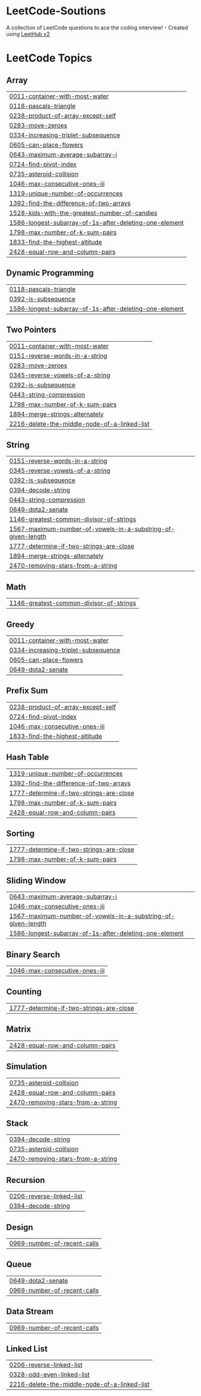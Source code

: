 # LeetCode-Soutions
A collection of LeetCode questions to ace the coding interview! - Created using [LeetHub v2](https://github.com/arunbhardwaj/LeetHub-2.0)

<!---LeetCode Topics Start-->
# LeetCode Topics
## Array
|  |
| ------- |
| [0011-container-with-most-water](https://github.com/rishav-sr/LeetCode-Soutions/tree/master/0011-container-with-most-water) |
| [0118-pascals-triangle](https://github.com/rishav-sr/LeetCode-Soutions/tree/master/0118-pascals-triangle) |
| [0238-product-of-array-except-self](https://github.com/rishav-sr/LeetCode-Soutions/tree/master/0238-product-of-array-except-self) |
| [0283-move-zeroes](https://github.com/rishav-sr/LeetCode-Soutions/tree/master/0283-move-zeroes) |
| [0334-increasing-triplet-subsequence](https://github.com/rishav-sr/LeetCode-Soutions/tree/master/0334-increasing-triplet-subsequence) |
| [0605-can-place-flowers](https://github.com/rishav-sr/LeetCode-Soutions/tree/master/0605-can-place-flowers) |
| [0643-maximum-average-subarray-i](https://github.com/rishav-sr/LeetCode-Soutions/tree/master/0643-maximum-average-subarray-i) |
| [0724-find-pivot-index](https://github.com/rishav-sr/LeetCode-Soutions/tree/master/0724-find-pivot-index) |
| [0735-asteroid-collision](https://github.com/rishav-sr/LeetCode-Soutions/tree/master/0735-asteroid-collision) |
| [1046-max-consecutive-ones-iii](https://github.com/rishav-sr/LeetCode-Soutions/tree/master/1046-max-consecutive-ones-iii) |
| [1319-unique-number-of-occurrences](https://github.com/rishav-sr/LeetCode-Soutions/tree/master/1319-unique-number-of-occurrences) |
| [1392-find-the-difference-of-two-arrays](https://github.com/rishav-sr/LeetCode-Soutions/tree/master/1392-find-the-difference-of-two-arrays) |
| [1528-kids-with-the-greatest-number-of-candies](https://github.com/rishav-sr/LeetCode-Soutions/tree/master/1528-kids-with-the-greatest-number-of-candies) |
| [1586-longest-subarray-of-1s-after-deleting-one-element](https://github.com/rishav-sr/LeetCode-Soutions/tree/master/1586-longest-subarray-of-1s-after-deleting-one-element) |
| [1798-max-number-of-k-sum-pairs](https://github.com/rishav-sr/LeetCode-Soutions/tree/master/1798-max-number-of-k-sum-pairs) |
| [1833-find-the-highest-altitude](https://github.com/rishav-sr/LeetCode-Soutions/tree/master/1833-find-the-highest-altitude) |
| [2428-equal-row-and-column-pairs](https://github.com/rishav-sr/LeetCode-Soutions/tree/master/2428-equal-row-and-column-pairs) |
## Dynamic Programming
|  |
| ------- |
| [0118-pascals-triangle](https://github.com/rishav-sr/LeetCode-Soutions/tree/master/0118-pascals-triangle) |
| [0392-is-subsequence](https://github.com/rishav-sr/LeetCode-Soutions/tree/master/0392-is-subsequence) |
| [1586-longest-subarray-of-1s-after-deleting-one-element](https://github.com/rishav-sr/LeetCode-Soutions/tree/master/1586-longest-subarray-of-1s-after-deleting-one-element) |
## Two Pointers
|  |
| ------- |
| [0011-container-with-most-water](https://github.com/rishav-sr/LeetCode-Soutions/tree/master/0011-container-with-most-water) |
| [0151-reverse-words-in-a-string](https://github.com/rishav-sr/LeetCode-Soutions/tree/master/0151-reverse-words-in-a-string) |
| [0283-move-zeroes](https://github.com/rishav-sr/LeetCode-Soutions/tree/master/0283-move-zeroes) |
| [0345-reverse-vowels-of-a-string](https://github.com/rishav-sr/LeetCode-Soutions/tree/master/0345-reverse-vowels-of-a-string) |
| [0392-is-subsequence](https://github.com/rishav-sr/LeetCode-Soutions/tree/master/0392-is-subsequence) |
| [0443-string-compression](https://github.com/rishav-sr/LeetCode-Soutions/tree/master/0443-string-compression) |
| [1798-max-number-of-k-sum-pairs](https://github.com/rishav-sr/LeetCode-Soutions/tree/master/1798-max-number-of-k-sum-pairs) |
| [1894-merge-strings-alternately](https://github.com/rishav-sr/LeetCode-Soutions/tree/master/1894-merge-strings-alternately) |
| [2216-delete-the-middle-node-of-a-linked-list](https://github.com/rishav-sr/LeetCode-Soutions/tree/master/2216-delete-the-middle-node-of-a-linked-list) |
## String
|  |
| ------- |
| [0151-reverse-words-in-a-string](https://github.com/rishav-sr/LeetCode-Soutions/tree/master/0151-reverse-words-in-a-string) |
| [0345-reverse-vowels-of-a-string](https://github.com/rishav-sr/LeetCode-Soutions/tree/master/0345-reverse-vowels-of-a-string) |
| [0392-is-subsequence](https://github.com/rishav-sr/LeetCode-Soutions/tree/master/0392-is-subsequence) |
| [0394-decode-string](https://github.com/rishav-sr/LeetCode-Soutions/tree/master/0394-decode-string) |
| [0443-string-compression](https://github.com/rishav-sr/LeetCode-Soutions/tree/master/0443-string-compression) |
| [0649-dota2-senate](https://github.com/rishav-sr/LeetCode-Soutions/tree/master/0649-dota2-senate) |
| [1146-greatest-common-divisor-of-strings](https://github.com/rishav-sr/LeetCode-Soutions/tree/master/1146-greatest-common-divisor-of-strings) |
| [1567-maximum-number-of-vowels-in-a-substring-of-given-length](https://github.com/rishav-sr/LeetCode-Soutions/tree/master/1567-maximum-number-of-vowels-in-a-substring-of-given-length) |
| [1777-determine-if-two-strings-are-close](https://github.com/rishav-sr/LeetCode-Soutions/tree/master/1777-determine-if-two-strings-are-close) |
| [1894-merge-strings-alternately](https://github.com/rishav-sr/LeetCode-Soutions/tree/master/1894-merge-strings-alternately) |
| [2470-removing-stars-from-a-string](https://github.com/rishav-sr/LeetCode-Soutions/tree/master/2470-removing-stars-from-a-string) |
## Math
|  |
| ------- |
| [1146-greatest-common-divisor-of-strings](https://github.com/rishav-sr/LeetCode-Soutions/tree/master/1146-greatest-common-divisor-of-strings) |
## Greedy
|  |
| ------- |
| [0011-container-with-most-water](https://github.com/rishav-sr/LeetCode-Soutions/tree/master/0011-container-with-most-water) |
| [0334-increasing-triplet-subsequence](https://github.com/rishav-sr/LeetCode-Soutions/tree/master/0334-increasing-triplet-subsequence) |
| [0605-can-place-flowers](https://github.com/rishav-sr/LeetCode-Soutions/tree/master/0605-can-place-flowers) |
| [0649-dota2-senate](https://github.com/rishav-sr/LeetCode-Soutions/tree/master/0649-dota2-senate) |
## Prefix Sum
|  |
| ------- |
| [0238-product-of-array-except-self](https://github.com/rishav-sr/LeetCode-Soutions/tree/master/0238-product-of-array-except-self) |
| [0724-find-pivot-index](https://github.com/rishav-sr/LeetCode-Soutions/tree/master/0724-find-pivot-index) |
| [1046-max-consecutive-ones-iii](https://github.com/rishav-sr/LeetCode-Soutions/tree/master/1046-max-consecutive-ones-iii) |
| [1833-find-the-highest-altitude](https://github.com/rishav-sr/LeetCode-Soutions/tree/master/1833-find-the-highest-altitude) |
## Hash Table
|  |
| ------- |
| [1319-unique-number-of-occurrences](https://github.com/rishav-sr/LeetCode-Soutions/tree/master/1319-unique-number-of-occurrences) |
| [1392-find-the-difference-of-two-arrays](https://github.com/rishav-sr/LeetCode-Soutions/tree/master/1392-find-the-difference-of-two-arrays) |
| [1777-determine-if-two-strings-are-close](https://github.com/rishav-sr/LeetCode-Soutions/tree/master/1777-determine-if-two-strings-are-close) |
| [1798-max-number-of-k-sum-pairs](https://github.com/rishav-sr/LeetCode-Soutions/tree/master/1798-max-number-of-k-sum-pairs) |
| [2428-equal-row-and-column-pairs](https://github.com/rishav-sr/LeetCode-Soutions/tree/master/2428-equal-row-and-column-pairs) |
## Sorting
|  |
| ------- |
| [1777-determine-if-two-strings-are-close](https://github.com/rishav-sr/LeetCode-Soutions/tree/master/1777-determine-if-two-strings-are-close) |
| [1798-max-number-of-k-sum-pairs](https://github.com/rishav-sr/LeetCode-Soutions/tree/master/1798-max-number-of-k-sum-pairs) |
## Sliding Window
|  |
| ------- |
| [0643-maximum-average-subarray-i](https://github.com/rishav-sr/LeetCode-Soutions/tree/master/0643-maximum-average-subarray-i) |
| [1046-max-consecutive-ones-iii](https://github.com/rishav-sr/LeetCode-Soutions/tree/master/1046-max-consecutive-ones-iii) |
| [1567-maximum-number-of-vowels-in-a-substring-of-given-length](https://github.com/rishav-sr/LeetCode-Soutions/tree/master/1567-maximum-number-of-vowels-in-a-substring-of-given-length) |
| [1586-longest-subarray-of-1s-after-deleting-one-element](https://github.com/rishav-sr/LeetCode-Soutions/tree/master/1586-longest-subarray-of-1s-after-deleting-one-element) |
## Binary Search
|  |
| ------- |
| [1046-max-consecutive-ones-iii](https://github.com/rishav-sr/LeetCode-Soutions/tree/master/1046-max-consecutive-ones-iii) |
## Counting
|  |
| ------- |
| [1777-determine-if-two-strings-are-close](https://github.com/rishav-sr/LeetCode-Soutions/tree/master/1777-determine-if-two-strings-are-close) |
## Matrix
|  |
| ------- |
| [2428-equal-row-and-column-pairs](https://github.com/rishav-sr/LeetCode-Soutions/tree/master/2428-equal-row-and-column-pairs) |
## Simulation
|  |
| ------- |
| [0735-asteroid-collision](https://github.com/rishav-sr/LeetCode-Soutions/tree/master/0735-asteroid-collision) |
| [2428-equal-row-and-column-pairs](https://github.com/rishav-sr/LeetCode-Soutions/tree/master/2428-equal-row-and-column-pairs) |
| [2470-removing-stars-from-a-string](https://github.com/rishav-sr/LeetCode-Soutions/tree/master/2470-removing-stars-from-a-string) |
## Stack
|  |
| ------- |
| [0394-decode-string](https://github.com/rishav-sr/LeetCode-Soutions/tree/master/0394-decode-string) |
| [0735-asteroid-collision](https://github.com/rishav-sr/LeetCode-Soutions/tree/master/0735-asteroid-collision) |
| [2470-removing-stars-from-a-string](https://github.com/rishav-sr/LeetCode-Soutions/tree/master/2470-removing-stars-from-a-string) |
## Recursion
|  |
| ------- |
| [0206-reverse-linked-list](https://github.com/rishav-sr/LeetCode-Soutions/tree/master/0206-reverse-linked-list) |
| [0394-decode-string](https://github.com/rishav-sr/LeetCode-Soutions/tree/master/0394-decode-string) |
## Design
|  |
| ------- |
| [0969-number-of-recent-calls](https://github.com/rishav-sr/LeetCode-Soutions/tree/master/0969-number-of-recent-calls) |
## Queue
|  |
| ------- |
| [0649-dota2-senate](https://github.com/rishav-sr/LeetCode-Soutions/tree/master/0649-dota2-senate) |
| [0969-number-of-recent-calls](https://github.com/rishav-sr/LeetCode-Soutions/tree/master/0969-number-of-recent-calls) |
## Data Stream
|  |
| ------- |
| [0969-number-of-recent-calls](https://github.com/rishav-sr/LeetCode-Soutions/tree/master/0969-number-of-recent-calls) |
## Linked List
|  |
| ------- |
| [0206-reverse-linked-list](https://github.com/rishav-sr/LeetCode-Soutions/tree/master/0206-reverse-linked-list) |
| [0328-odd-even-linked-list](https://github.com/rishav-sr/LeetCode-Soutions/tree/master/0328-odd-even-linked-list) |
| [2216-delete-the-middle-node-of-a-linked-list](https://github.com/rishav-sr/LeetCode-Soutions/tree/master/2216-delete-the-middle-node-of-a-linked-list) |
<!---LeetCode Topics End-->